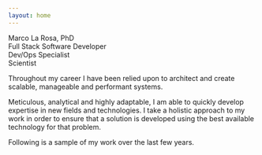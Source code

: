 ```yaml
---
layout: home
---
```


<div class="mt-16 text-2xl">Marco La Rosa, PhD</div>
<div class="text-lg">Full Stack Software Developer</div>
<div class="text-lg">Dev/Ops Specialist</div>
<div class="text-lg">Scientist</div>

<div class="flex flex-col space-y-4 mb-20">
  <p class="text-2xl">Throughout my career I have been relied upon to
  architect and create scalable, manageable and performant systems.</p>
  <p class="text-2xl">Meticulous,
  analytical and highly adaptable, I am able to quickly develop expertise in new fields
  and technologies. I take a holistic approach to my work in order to ensure that a
  solution is developed using the best available technology for that problem. </p>
  <p class="text-2xl">Following is a sample of my work over the last few years.</p>
</div>

<InfoPanel class="mt-5">
  <template #title><Link link="https://describo.github.io" target="_blank">Describo</Link></template>
  <template #text>
    <div class="text-lg">
      <p>Transform, Discover, Explore, Describe: Extract the information and value from your data.</p>
      <p>
        With Describo, you can describe your data; discover the narratives
        contained within it, and create rich descriptions from it. As you work,
        Describo creates a linked data index containing
        all of your efforts.
      </p>
      <p>Describo is built on AWS and provides tools for data description, transcription and entity recognition / markup,
        wdiscovery using
        <Link link="https://www.anthropic.com/" target="_blank">GenerativeAI from Anthropic.</Link></p>
      <p>I am the project lead and core developer.</p>
      <p>
        <Link link="https://describo.github.io" target="_blank">https://describo.github.io</Link>
      </p>
    </div>
  </template>
  <template #content>
    <Image src="/describo/desktop4.webp" />
  </template>
</InfoPanel>

<InfoPanel class="mt-5">
  <template #title><Link link="/nyingarn" target="">Nyingarn Platform</Link></template>
  <template #text>
    <div class="text-lg">
      <p>Nyingarn makes manuscript sources of Australian Indigenous languages available as searchable and reusable
      text documents to support language revitalisation.</p>
      <p>I was the lead developer for the project responsible for the design and build of the workspace and repository.</p>
      <p>
        <Link link="https://workspace.nyingarn.net" target="_blank">https://workspace.nyingarn.net</Link>
      </p>
    </div>
  </template>
  <template #content>
    <Image src="/nyingarn/workspace1.png" />
  </template>
</InfoPanel>

<InfoPanel class="mt-5">
  <template #title><Link link="/50words" target="">50words</Link></template>
  <template #text>
    <div class="text-lg">
      <p>A resource for schools and educational organisations to learn 50 words in their local language.</p>
      <p>
        <Link link="https://50words.online" target="_blank">https://50words.online</Link>
      </p>
    </div>
  </template>
  <template #content>
    <Image src="/50words/50words1.png" />
  </template>
</InfoPanel>

<InfoPanel class="mt-5">
  <template #title><Link link="/modpdsc" target="">Modern PARADISEC</Link></template>
  <template #text>
    <div class="text-lg">
      <p>Modern PARADISEC is a demonstrator showing what a modern interface built on RO-Crates could do.</p>
      <p>
        <Link link="https://mod.paradisec.org.au/" target="_blank">https://mod.paradisec.org.au/</Link>
      </p>
    </div>
  </template>
  <template #content>
    <Image src="/modpdsc/modpdsc1.png" />
  </template>
</InfoPanel>

<InfoPanel class="mt-5">
  <template #title><Link link="/olacvis" target="">Open Language Archives Data Visualisation</Link></template>
  <template #text>
    <div class="text-lg">
      <p>A visualisation of the data at the Open Language Archives.</p>
      <p>
        <Link link="https://language-archives.services/olacvis/" target="_blank">https://language-archives.services/olacvis/</Link>
      </p>
    </div>
  </template>
  <template #content>
    <Image src="/olacvis/olacvis1.png" />
  </template>
</InfoPanel>

<script setup>
  import {
    faRoute,
    faDownload,
    faCode,
    faPersonChalkboard,
    faUsers,
    faStar,
    faBookOpenReader,
    faBook,
    faFileLines
  }  from "@fortawesome/free-solid-svg-icons";
  import TagLine from "./vue-components/TagLine.vue";
</script>
